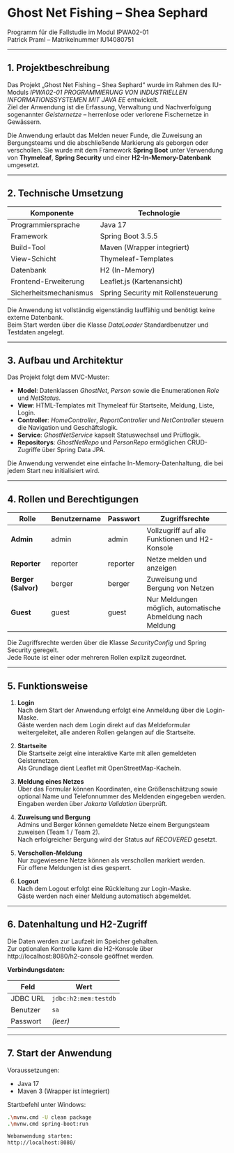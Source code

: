 # Ghost Net Fishing – Shea Sephard  
Programm für die Fallstudie im Modul IPWA02-01  
Patrick Praml – Matrikelnummer IU14080751  

---

## 1. Projektbeschreibung

Das Projekt „Ghost Net Fishing – Shea Sephard“ wurde im Rahmen des IU-Moduls *IPWA02-01 PROGRAMMIERUNG VON INDUSTRIELLEN INFORMATIONSSYSTEMEN MIT JAVA EE* entwickelt.  
Ziel der Anwendung ist die Erfassung, Verwaltung und Nachverfolgung sogenannter *Geisternetze* – herrenlose oder verlorene Fischernetze in Gewässern.  

Die Anwendung erlaubt das Melden neuer Funde, die Zuweisung an Bergungsteams und die abschließende Markierung als geborgen oder verschollen. Sie wurde mit dem Framework **Spring Boot** unter Verwendung von **Thymeleaf**, **Spring Security** und einer **H2-In-Memory-Datenbank** umgesetzt.

---

## 2. Technische Umsetzung

| Komponente | Technologie |
|-------------|-------------|
| Programmiersprache | Java 17 |
| Framework | Spring Boot 3.5.5 |
| Build-Tool | Maven (Wrapper integriert) |
| View-Schicht | Thymeleaf-Templates |
| Datenbank | H2 (In-Memory) |
| Frontend-Erweiterung | Leaflet.js (Kartenansicht) |
| Sicherheitsmechanismus | Spring Security mit Rollensteuerung |

Die Anwendung ist vollständig eigenständig lauffähig und benötigt keine externe Datenbank.  
Beim Start werden über die Klasse *DataLoader* Standardbenutzer und Testdaten angelegt.

---

## 3. Aufbau und Architektur

Das Projekt folgt dem MVC-Muster:

- **Model**: Datenklassen *GhostNet*, *Person* sowie die Enumerationen *Role* und *NetStatus*.  
- **View**: HTML-Templates mit Thymeleaf für Startseite, Meldung, Liste, Login.  
- **Controller**: *HomeController*, *ReportController* und *NetController* steuern die Navigation und Geschäftslogik.  
- **Service**: *GhostNetService* kapselt Statuswechsel und Prüflogik.  
- **Repositorys**: *GhostNetRepo* und *PersonRepo* ermöglichen CRUD-Zugriffe über Spring Data JPA.

Die Anwendung verwendet eine einfache In-Memory-Datenhaltung, die bei jedem Start neu initialisiert wird.

---

## 4. Rollen und Berechtigungen

| Rolle | Benutzername | Passwort | Zugriffsrechte |
|-------|---------------|-----------|----------------|
| **Admin** | admin | admin | Vollzugriff auf alle Funktionen und H2-Konsole |
| **Reporter** | reporter | reporter | Netze melden und anzeigen |
| **Berger (Salvor)** | berger | berger | Zuweisung und Bergung von Netzen |
| **Guest** | guest | guest | Nur Meldungen möglich, automatische Abmeldung nach Meldung |

Die Zugriffsrechte werden über die Klasse *SecurityConfig* und Spring Security geregelt.  
Jede Route ist einer oder mehreren Rollen explizit zugeordnet.

---

## 5. Funktionsweise

1. **Login**  
   Nach dem Start der Anwendung erfolgt eine Anmeldung über die Login-Maske.  
   Gäste werden nach dem Login direkt auf das Meldeformular weitergeleitet, alle anderen Rollen gelangen auf die Startseite.

2. **Startseite**  
   Die Startseite zeigt eine interaktive Karte mit allen gemeldeten Geisternetzen.  
   Als Grundlage dient Leaflet mit OpenStreetMap-Kacheln.

3. **Meldung eines Netzes**  
   Über das Formular können Koordinaten, eine Größenschätzung sowie optional Name und Telefonnummer des Meldenden eingegeben werden.  
   Eingaben werden über *Jakarta Validation* überprüft.

4. **Zuweisung und Bergung**  
   Admins und Berger können gemeldete Netze einem Bergungsteam zuweisen (Team 1 / Team 2).  
   Nach erfolgreicher Bergung wird der Status auf *RECOVERED* gesetzt.

5. **Verschollen-Meldung**  
   Nur zugewiesene Netze können als verschollen markiert werden.  
   Für offene Meldungen ist dies gesperrt.

6. **Logout**  
   Nach dem Logout erfolgt eine Rückleitung zur Login-Maske.  
   Gäste werden nach einer Meldung automatisch abgemeldet.

---

## 6. Datenhaltung und H2-Zugriff

Die Daten werden zur Laufzeit im Speicher gehalten.  
Zur optionalen Kontrolle kann die H2-Konsole über  
http://localhost:8080/h2-console 
geöffnet werden.

**Verbindungsdaten:**

| Feld | Wert |
|------|------|
| JDBC URL | `jdbc:h2:mem:testdb` |
| Benutzer | `sa` |
| Passwort | *(leer)* |

---

## 7. Start der Anwendung

Voraussetzungen:  
- Java 17  
- Maven 3 (Wrapper ist integriert)

Startbefehl unter Windows:

```bash
.\mvnw.cmd -U clean package
.\mvnw.cmd spring-boot:run

Webanwendung starten:
http://localhost:8080/